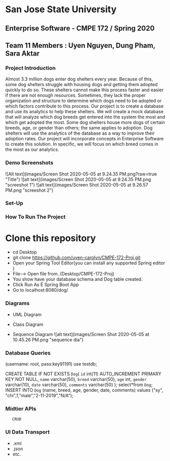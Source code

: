 
# San Jose State University
## Enterprise Software - CMPE 172 / Spring 2020
## Team 11 Members : Uyen Nguyen, Dung Pham, Sara Aktar
### Project Introduction
Almost 3.3 million dogs enter dog shelters every year. Because of this, some dog shelters struggle with housing dogs and getting them adopted quickly to do so. These shelters cannot make this process faster and easier if there are not enough resources. Sometimes, they lack the proper organization and structure to determine which dogs need to be adopted or which factors contribute to this process. Our project is to create a database and use its analytics to help these shelters. We will create a mock database that will analyze which dog breeds get entered into the system the most and which get adopted the most. Some dog shelters house more dogs of certain breeds, age, or gender than others; the same applies to adoption. Dog shelters will use the analytics of the database as a way to improve their adoption rates. Our project will incorporate concepts in Enterprise Software to create this solution. In specific, we will focus on which breed comes in the most as our analytics. 
### Demo Screenshots
![Alt text](images/Screen Shot 2020-05-05 at 9.24.35 PM.png?raw=true "Title")
![alt text](images/Screen Shot 2020-05-05 at 9.24.35 PM.png "screeshot 1")
![alt text](images/Screen Shot 2020-05-05 at 9.26.57 PM.png "screeshot 2")



### Set-Up
### How To Run The Project
# Clone this repository
- cd Desktop
- git clone https://github.com/uyen-carolyn/CMPE-172-Proj.git
- Open your Spring Tool Editor(you can install any supported Spring editor )
- File--> Open file from..(Desktop/CMPE-172-Proj)
- You show have your database schema and Dog table created.
- Click Run As É Spring Boot App
- Go to localhost:8080/dog/
### Diagrams
* UML Diagram


* Class Diagram
* Sequence Diagram
![alt text](images/Screen Shot 2020-05-05 at 10.45.26 PM.png "sequence dia")



### Database Queries
(username: root, pass:key91191)
use testdb;

CREATE TABLE IF NOT EXISTS `Dog`(
	`id` int(11) AUTO_INCREMENT PRIMARY KEY NOT NULL,
	`name` varchar(50),
      `breed` varchar(50),
      `age` int,
      `gender` varchar(10),
      `date` varchar(50),
      `comments` varchar(50)
    );
    select*from `Dog`;
    INSERT INTO `Dog` (name, breed, age, gender, date, comments) values ("sy", "chi",1,"male","2-11-2019","N/A");
### Midtier APIs
       CRUD
### UI Data Transport
* .xml
* .json
* etc. 
